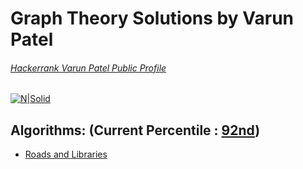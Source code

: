 # Graph Theory Solutions by Varun Patel
###### [Hackerrank Varun Patel Public Profile](https://www.hackerrank.com/varun4)
[![N|Solid](https://upload.wikimedia.org/wikipedia/commons/thumb/6/61/Flower_snarkv.svg/220px-Flower_snarkv.svg.png)](https://www.hackerrank.com/varun4)

## Algorithms: (Current Percentile : [92nd](https://www.hackerrank.com/varun4))

- [Roads and Libraries](https://github.com/rainmaker490/hackerrank/tree/master/Algorithms/Graph%20Theory)
